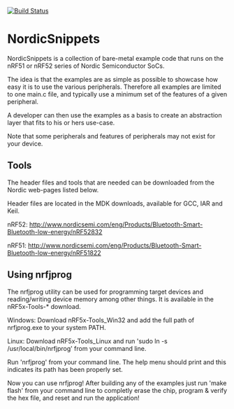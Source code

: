 [![Build Status](https://travis-ci.org/andenore/NordicSnippets.svg)](https://travis-ci.org/andenore/NordicSnippets)
# NordicSnippets

NordicSnippets is a collection of bare-metal example code that runs on the nRF51 or nRF52 series of Nordic Semiconductor SoCs.

The idea is that the examples are as simple as possible to showcase how easy it is to use the various peripherals. Therefore all examples are limited to one main.c file, and typically use a minimum set of the features of a given peripheral.

A developer can then use the examples as a basis to create an abstraction layer that fits to his or hers use-case.

Note that some peripherals and features of peripherals may not exist for your device.

## Tools
The header files and tools that are needed can be downloaded from the Nordic web-pages listed below.

Header files are located in the MDK downloads, available for GCC, IAR and Keil.

nRF52: http://www.nordicsemi.com/eng/Products/Bluetooth-Smart-Bluetooth-low-energy/nRF52832

nRF51: http://www.nordicsemi.com/eng/Products/Bluetooth-Smart-Bluetooth-low-energy/nRF51822

## Using nrfjprog
The nrfjprog utility can be used for programming target devices and reading/writing device memory among other things. It is available in the nRF5x-Tools-* download.

Windows:
	Download nRF5x-Tools_Win32 and add the full path of nrfjprog.exe to your system PATH.

Linux:
	Download nRF5x-Tools_Linux and run 'sudo ln -s <path to nrfjprog.exe> /usr/local/bin/nrfjprog' from your command line.

Run 'nrfjprog' from your command line. The help menu should print and this indicates its path has been properly set.

Now you can use nrfjprog! After building any of the examples just run 'make flash' from your command line to completly erase the chip, program & verify the hex file, and reset and run the application!

